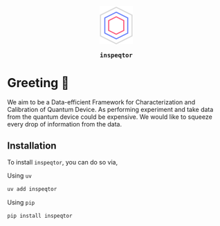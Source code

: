 
<div style="text-align: center;">
    <img src="docs/assets/inspeqtor_logo.svg" alt="Alt Text" style="width:15%; height:auto;">
    <p style="font-weight: bold; font-family: monospace;">
        inspeqtor
    </p>
</div>

# Greeting 🖖

We aim to be a Data-efficient Framework for Characterization and Calibration of Quantum Device. As performing experiment and take data from the quantum device could be expensive. We would like to squeeze every drop of information from the data.

## Installation

To install `inspeqtor`, you can do so via,

Using `uv`

``` bash
uv add inspeqtor
```

Using `pip`

``` bash
pip install inspeqtor
```
